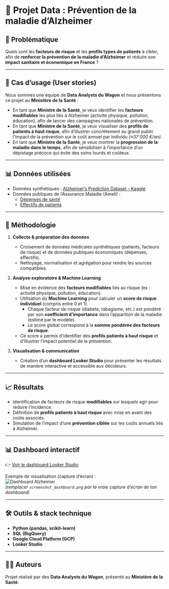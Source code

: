 # 🧠 Projet Data : Prévention de la maladie d’Alzheimer  

## 🎯 Problématique
Quels sont les **facteurs de risque** et les **profils types de patients** à cibler, afin de **renforcer la prévention de la maladie d’Alzheimer** et réduire son **impact sanitaire et économique en France** ?  

---

## 👥 Cas d’usage (User stories)

Nous sommes une équipe de **Data Analysts du Wagon** et nous présentons ce projet au **Ministère de la Santé** :  

- En tant que **Ministre de la Santé**, je veux identifier les **facteurs modifiables** les plus liés à Alzheimer (activité physique, pollution, éducation), afin de lancer des campagnes nationales de prévention.  
- En tant que **Ministre de la Santé**, je veux visualiser des **profils de patients à haut risque**, afin d’illustrer concrètement au grand public l’impact de la prévention sur le coût annuel par individu *(≈37 000 €/an)*.  
- En tant que **Ministre de la Santé**, je veux montrer la **progression de la maladie dans le temps**, afin de sensibiliser à l’importance d’un dépistage précoce qui évite des soins lourds et coûteux.  

---

## 📊 Données utilisées  

- Données synthétiques : [Alzheimer’s Prediction Dataset – Kaggle](https://www.kaggle.com/datasets/ankushpanday1/alzheimers-prediction-dataset-global)  
- Données publiques de l’Assurance Maladie (Ameli) :  
  - [Dépenses de santé](https://data.ameli.fr/explore/dataset/depenses/information/)  
  - [Effectifs de patients](https://data.ameli.fr/explore/dataset/effectifs/information/)  

---

## 🔧 Méthodologie

1. **Collecte & préparation des données**  
   - Croisement de données médicales synthétiques (patients, facteurs de risque) et de données publiques économiques (dépenses, effectifs).  
   - Nettoyage, normalisation et agrégation pour rendre les sources compatibles.  

2. **Analyse exploratoire & Machine Learning**  
   - Mise en évidence des **facteurs modifiables** liés au risque (ex : activité physique, pollution, éducation).  
   - Utilisation du **Machine Learning** pour calculer un **score de risque individuel** (compris entre 0 et 1).  
     - Chaque facteur de risque (diabète, tabagisme, etc.) est pondéré par son **coefficient d’importance** dans l’apparition de la maladie (estimé par le modèle).  
     - Le score global correspond à la **somme pondérée des facteurs de risque**.  
   - Ce score a permis d’identifier des **profils patients à haut risque** et d’illustrer l’impact potentiel de la prévention.  

3. **Visualisation & communication**  
   - Création d’un **dashboard Looker Studio** pour présenter les résultats de manière interactive et accessible aux décideurs.  

---

## 📈 Résultats

- Identification de facteurs de risque **modifiables** sur lesquels agir pour réduire l’incidence.  
- Définition de **profils patients à haut risque** avec mise en avant des coûts associés.  
- Simulation de l’impact d’une **prévention ciblée** sur les coûts annuels liés à Alzheimer.  

---

## 📊 Dashboard interactif  

👉 [Voir le dashboard Looker Studio](https://lookerstudio.google.com/s/liNMua3GDdo)  

Exemple de visualisation (capture d’écran) :  
![Dashboard Alzheimer](./screenshot_dashboard.png)  
*(remplacer `screenshot_dashboard.png` par la vraie capture d’écran de ton dashboard)*  

---

## 🛠️ Outils & stack technique  

- **Python (pandas, scikit-learn)**  
- **SQL (BigQuery)**  
- **Google Cloud Platform (GCP)**  
- **Looker Studio**  

---

## 👩‍💻 Auteurs
Projet réalisé par des **Data Analysts du Wagon**, présenté au **Ministère de la Santé**.  
